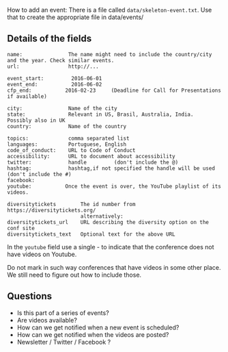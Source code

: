 How to add an event:
There is a file called `data/skeleton-event.txt`. Use that to create the appropriate file in data/events/

Details of the fields
------------------------

```
name:               The name might need to include the country/city and the year. Check similar events.
url:                http://...

event_start:         2016-06-01
event_end:           2016-06-02
cfp_end:           2016-02-23     (Deadline for Call for Presentations if available) 

city:               Name of the city
state:              Relevant in US, Brasil, Australia, India.   Possibly also in UK
country:            Name of the country

topics:             comma separated list
languages:          Portuguese, English
code_of_conduct:    URL to Code of Conduct
accessibility:      URL to document about accessibility
twitter:            handle         (don't include the @)
hashtag:            hashtag,if not specified the handle will be used (don't include the #)
facebook:
youtube:           Once the event is over, the YouTube playlist of its videos.

diversitytickets        The id number from https://diversitytickets.org/ 
                        alternatively:
diversitytickets_url    URL describing the diversity option on the conf site
diversitytickets_text   Optional text for the above URL
```

In the `youtube` field use a single - to indicate that the conference does not have videos on Youtube.

Do not mark in such way conferences that have videos in some other place. We still need to figure out how to include
those.


Questions
------------------
* Is this part of a series of events?
* Are videos available?
* How can we get notified when a new event is scheduled?
* How can we get notified when the videos are posted?
* Newsletter / Twitter / Facebook ?
